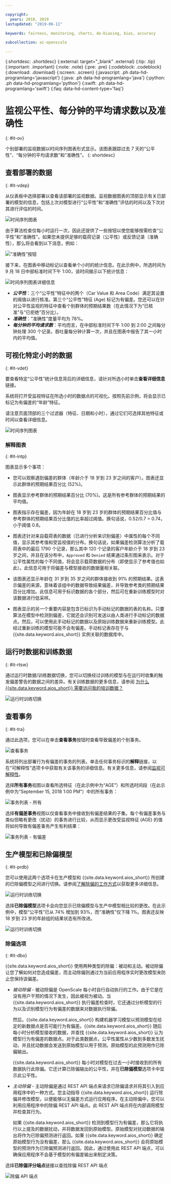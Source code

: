 ```yaml
---

copyright:
  years: 2018, 2019
lastupdated: "2019-06-11"

keywords: fairness, monitoring, charts, de-biasing, bias, accuracy

subcollection: ai-openscale

---
```


{:shortdesc: .shortdesc}
{:external: target="_blank" .external}
{:tip: .tip}
{:important: .important}
{:note: .note}
{:pre: .pre}
{:codeblock: .codeblock}
{:download: .download}
{:screen: .screen}
{:javascript: .ph data-hd-programlang='javascript'}
{:java: .ph data-hd-programlang='java'}
{:python: .ph data-hd-programlang='python'}
{:swift: .ph data-hd-programlang='swift'}
{:faq: data-hd-content-type='faq'}

# 监视公平性、每分钟的平均请求数以及准确性
{: #it-ov}

个别部署的监视数据以时间序列图表形式显示。该图表跟踪过去 7 天的“公平性”、“每分钟的平均请求数”和“准确性”。
{: shortdesc}

## 查看部署的数据
{: #it-vdep}

从仪表板中选择部署以查看该部署的监视数据。监视数据图表的顶部显示有关已部署的模型的信息，包括上次对模型进行“公平性”和“准确性”评估的时间以及下次对其进行评估的时间。

![时间序列图表](images/insight-time-chart.png)

由于算法检查仅每小时运行一次，因此还提供了一些按钮以使您能够按需检查“公平性”和“准确性”。如果您未提供足够的载荷记录（公平性）或反馈记录（准确性），那么将会看到以下消息，例如：

![“准确性”按钮](images/accuracy-button.png)

接下来，在图表中移动标记以查看单个小时的统计信息。在此示例中，所选时间为 9 月 18 日中部标准时间下午 1:00，该时间揭示以下统计信息：

![时间序列图表详细信息](images/insight-time-detail.png)

- ***公平性***：三个“公平性”特征中的两个（Car Value 和 Area Code）满足其设置的阈值以进行核准。第三个“公平性”特征 (Age) 标记为有偏差。您还可以在针对公平性监视的特征中查看个别群体的预期结果数（在此情况下为“已核准”与“已拒绝”百分比）。
- ***准确性***：“准确性”度量平均为 78%。
- ***每分钟的平均请求数***：平均而言，在中部标准时间下午 1:00 到 2:00 之间每分钟处理 300 个记录。吞吐量每分钟计算一次，并且在图表中报告了其一小时内的平均值。

## 可视化特定小时的数据
{: #it-vdet}

要查看特定“公平性”统计信息背后的详细信息，请针对所选小时单击**查看详细信息**链接。

系统将打开受监视特征在所选小时的数据点的可视化。按照先前示例，将会显示已标记为有偏差的“年龄”特征。

请注意页面顶部的三个过滤器（特征、日期和小时），通过它们可选择其他特征或时间以查看详细信息。

![时间序列图表](images/insight-data-detail.png)

### 解释图表
{: #it-intp}

图表显示多个事项：

- 您可以观察遇到偏差的群体（年龄介于 18 岁到 23 岁之间的客户）。图表还显示此群体的预期结果百分比 (52%)。

- 图表显示参考群体的预期结果百分比 (70%)。这是所有参考群体的预期结果的平均值。

- 图表指示存在偏差，因为年龄在 18 岁到 23 岁的群体的预期结果百分比值与参考群体的预期结果百分比值的比率超过阈值。换句话说，0.52/0.7 = 0.74，小于阈值 0.8。

- 图表还针对来自载荷表的数据（已进行分析来识别偏差）中属性的每个不同值，显示其参考值和受监视值的分布。换句话说，如果偏差检测算法分析了载荷表中的最后 1790 个记录，那么其中 120 个记录的客户年龄介于 18 岁到 23 岁之间，并且在该分布中，`Approved` 和 `Denied` 结果通过条形图来表示。对于公平性属性的每个不同值，将会显示载荷数据的分布（即使显示了参考值也如此）。此信息可用于将偏差与模型接收的数据量相关联。

- 该图表还显示年龄在 31 岁到 35 岁之间的群体接收到 91% 的预期结果。这表示偏差的来源，意味着该组中的数据导致结果偏差，并导致参考类的预期结果百分比增加。此信息可用于标识数据的各个部分，然后可在重新训练模型时对该数据进行低采样。

- 图表显示的另一个重要内容是包含已标识为手动标记的数据的表的名称。只要算法在模型中检测到偏差，它就还会识别可发送以由人类进行手动标记的数据点。然后，可以使用此手动标记的数据以及原始训练数据来重新训练模型。此经过重新训练的模型可能不会有偏差。手动标记表存在于与 {{site.data.keyword.aios_short}} 实例关联的数据库中。

## 运行时数据和训练数据
{: #it-rtsw}

通过运行时数据/训练数据切换，您可以切换经过训练的模型与在运行时收集的触发偏差警告的数据之间的差异。有关训练数据的更多信息，请参阅 [ 为什么 {{site.data.keyword.aios_short}} 需要访问我的培训数据？](/docs/services/ai-openscale?topic=ai-openscale-trainingdata#trainingdata)

![运行时训练切换](images/runtime_train_data.png)

## 查看事务
{: #it-tra}

通过此选项，您可以在单击**查看事务**按钮时查看导致偏差的个别事务。

![查看事务](images/view_transactions.png)

系统将列出部署行为有偏差的事务的列表。单击任何事务标识的**解释**链接，以在“可解释性”选项卡中获取有关该事务的详细信息。有关更多信息，请参阅[监视可解释性](/docs/services/ai-openscale?topic=ai-openscale-ie-ov)。

选择**所有事务**视图以查看所选特征（在此示例中为“AGE”）和所选时间段（在此示例中为“September 15, 2018 1:00 PM”）中的所有事务：

![事务列表 - 所有](images/transaction_list1.png)

选择**有偏差事务**视图以仅查看事务中接收到有偏差结果的子集。每个有偏差事务与类似但略有更改（扰动）的事务进行比较，从而显示更改受监视特征 (AGE) 的值将如何导致有偏差事务产生有利结果：

![事务列表 - 有偏差](images/transaction_list2.png)

## 生产模型和已除偏模型
{: #it-prdb}

您可以使用这两个选项卡在生产模型和 {{site.data.keyword.aios_short}} 所创建的已除偏模型之间进行切换。请参阅[了解除偏的工作方式](/docs/services/ai-openscale?topic=ai-openscale-mf-monitor#mf-debias)以获取更多详细信息。

![运行时训练切换](images/bias-debias.png)

选择**已除偏模型**选项卡会向您显示已除偏模型与生产中模型相比较的更改。在此示例中，模型“公平性”已从 74% 增加到 93%，而“准确性”仅下降 1%。图表还反映 18 岁到 23 岁的年龄组的结果状态有所改进。

![运行时训练切换](images/insight-data-detail2.png)

### 除偏选项
{: #it-dbo}

{{site.data.keyword.aios_short}} 使用两种类型的除偏：被动和主动。被动除偏让您了解如何对您造成偏差，而主动除偏则通过为当前应用程序实时更改模型来防止您保持该偏差。

- *被动除偏* - 被动除偏是 OpenScale 每小时自行自动执行的工作。由于它是在没有用户干预的情况下发生，因此被视为被动。当 {{site.data.keyword.aios_short}} 执行偏差检查时，它还通过分析模型的行为以及识别模型行为有偏差的数据来对数据执行除偏。

  然后，{{site.data.keyword.aios_short}} 构建机器学习模型以预测模型在给定的新数据点是否可能行为有偏差。{{site.data.keyword.aios_short}} 随后每小时分析模型接收的数据，并查找 {{site.data.keyword.aios_short}} 认为模型行为有偏差的数据点。对于此类数据点，公平性属性从少数到多数发生扰动，并且扰动数据会发送到原始模型以用于预测。原始模型的此预测用作已除偏输出。

  {{site.data.keyword.aios_short}} 每小时对模型在过去一小时接收到的所有数据执行此除偏。它还计算已除偏输出的公平性，并在**已除偏模型**选项卡中显示此公平性。

- *主动除偏* - 主动除偏是通过 REST API 端点来请求已除偏请求并将其引入到应用程序中的一种方式。您主动指导 {{site.data.keyword.aios_short}} 运行除偏并修改模型，以便能够以无偏差方式运行应用程序。在主动除偏中，您可以利用应用程序中的除偏 REST API 端点。此 REST API 端点将在内部调用模型并检查其行为。

  如果 {{site.data.keyword.aios_short}} 检测到模型行为有偏差，那么它将执行以上提及的数据扰动，并将数据发回到原始模型。原始模型对扰动数据的输出将作为已除偏预测进行返回。如果 {{site.data.keyword.aios_short}} 确定原始模型行为没有偏差，那么 {{site.data.keyword.aios_short}} 会将原始模型的预测作为已除偏预测进行返回。因此，通过使用此 REST API 端点，可以确保应用程序不会基于模型的有偏差输出来制定决策。

选择**已除偏评分端点**链接以查找除偏 REST API 端点

![除偏 API 端点](images/insight-debias-api.png)

